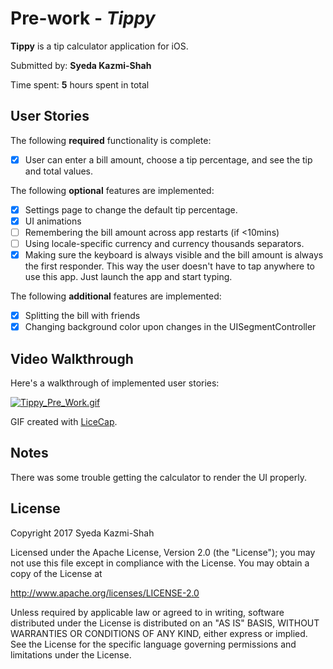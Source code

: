 # Pre-work - *Tippy*

**Tippy** is a tip calculator application for iOS.

Submitted by: **Syeda Kazmi-Shah**

Time spent: **5** hours spent in total

## User Stories

The following **required** functionality is complete:

* [x] User can enter a bill amount, choose a tip percentage, and see the tip and total values.

The following **optional** features are implemented:
* [x] Settings page to change the default tip percentage.
* [x] UI animations
* [ ] Remembering the bill amount across app restarts (if <10mins)
* [ ] Using locale-specific currency and currency thousands separators.
* [x] Making sure the keyboard is always visible and the bill amount is always the first responder. This way the user doesn't have to tap anywhere to use this app. Just launch the app and start typing.

The following **additional** features are implemented:

- [x] Splitting the bill with friends
- [x] Changing background color upon changes in the UISegmentController
## Video Walkthrough

Here's a walkthrough of implemented user stories:

[![Tippy_Pre_Work.gif](https://s26.postimg.org/yyfomb7ax/Tippy_Pre_Work.gif)](https://postimg.org/image/6lk6vulkl/)

GIF created with [LiceCap](http://www.cockos.com/licecap/).

## Notes

There was some trouble getting the calculator to render the UI properly.

## License

Copyright 2017 Syeda Kazmi-Shah

Licensed under the Apache License, Version 2.0 (the "License");
you may not use this file except in compliance with the License.
You may obtain a copy of the License at

http://www.apache.org/licenses/LICENSE-2.0

Unless required by applicable law or agreed to in writing, software
distributed under the License is distributed on an "AS IS" BASIS,
WITHOUT WARRANTIES OR CONDITIONS OF ANY KIND, either express or implied.
See the License for the specific language governing permissions and
limitations under the License.
